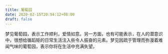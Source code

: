 ```yaml
---
title: 葡萄园
date: 2020-02-15T20:54:12+08:00
draft: false
---
```


梦见葡萄园，表示工作顺利，爱情如意。另一方面，也有可能表示，在人的潜意识中，很想给循蹈矩的日常生活注入些令人振奋的元素。梦见因疏于管理而弥漫着难闻气味的葡萄园，表示你将在生活中充满失望。